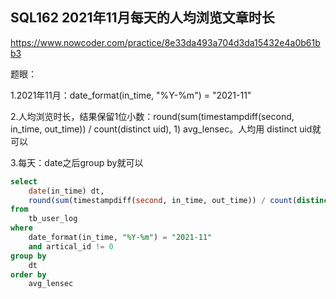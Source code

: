 ## SQL162 2021年11月每天的人均浏览文章时长

https://www.nowcoder.com/practice/8e33da493a704d3da15432e4a0b61bb3

题眼：

1.2021年11月：date_format(in_time, "%Y-%m") = "2021-11"

2.人均浏览时长，结果保留1位小数：round(sum(timestampdiff(second, in_time, out_time)) / count(distinct uid), 1) avg_lensec。人均用 distinct uid就可以

3.每天：date之后group by就可以

```sql
select
	date(in_time) dt,
	round(sum(timestampdiff(second, in_time, out_time)) / count(distinct uid), 1) avg_lensec
from
	tb_user_log
where
	date_format(in_time, "%Y-%m") = "2021-11"
	and artical_id != 0
group by
	dt
order by
	avg_lensec
```

